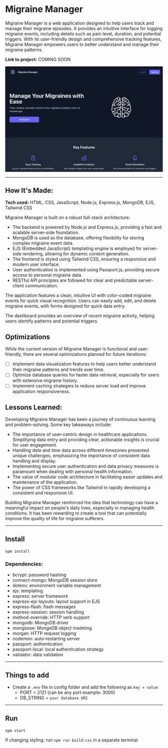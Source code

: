 # Migraine Manager

Migraine Manager is a web application designed to help users track and manage their migraine episodes. It provides an intuitive interface for logging migraine events, including details such as pain level, duration, and potential triggers. With its user-friendly design and comprehensive tracking features, Migraine Manager empowers users to better understand and manage their migraine patterns.

**Link to project:** COMING SOON

![Landing Page](public/assets/images/jpeg/landing.jpeg)

---

## How It's Made:

**Tech used:** HTML, CSS, JavaScript, Node.js, Express.js, MongoDB, EJS, Tailwind CSS

Migraine Manager is built on a robust full-stack architecture:

- The backend is powered by Node.js and Express.js, providing a fast and scalable server-side foundation.
- MongoDB is used as the database, offering flexibility for storing complex migraine event data.
- EJS (Embedded JavaScript) templating engine is employed for server-side rendering, allowing for dynamic content generation.
- The frontend is styled using Tailwind CSS, ensuring a responsive and modern user interface.
- User authentication is implemented using Passport.js, providing secure access to personal migraine data.
- RESTful API principles are followed for clear and predictable server-client communication.

The application features a clean, intuitive UI with color-coded migraine events for quick visual recognition. Users can easily add, edit, and delete migraine events, with forms designed for quick data entry. 

The dashboard provides an overview of recent migraine activity, helping users identify patterns and potential triggers.

## Optimizations

While the current version of Migraine Manager is functional and user-friendly, there are several optimizations planned for future iterations:

- [ ] Implement data visualization features to help users better understand their migraine patterns and trends over time.
- [ ] Optimize database queries for faster data retrieval, especially for users with extensive migraine history.
- [ ] Implement caching strategies to reduce server load and improve application responsiveness.

## Lessons Learned:

Developing Migraine Manager has been a journey of continuous learning and problem-solving. Some key takeaways include:

- The importance of user-centric design in healthcare applications. Simplifying data entry and providing clear, actionable insights is crucial for user engagement.
- Handling date and time data across different timezones presented unique challenges, emphasizing the importance of consistent data handling and display.
- Implementing secure user authentication and data privacy measures is paramount when dealing with personal health information.
- The value of modular code architecture in facilitating easier updates and maintenance of the application.
- The power of CSS frameworks like Tailwind in rapidly developing a consistent and responsive UI.

Building Migraine Manager reinforced the idea that technology can have a meaningful impact on people's daily lives, especially in managing health conditions. It has been rewarding to create a tool that can potentially improve the quality of life for migraine sufferers.

---

## Install

`npm install`

### Dependencies:
- bcrypt: password hashing
- connect-mongo: MongoDB session store
- dotenv: environment variable management
- ejs: templating
- express: server framework
- express-ejs-layouts: layout support in EJS
- express-flash: flash messages
- express-session: session handling
- method-override: HTTP verb support
- mongodb: MongoDB driver
- mongoose: MongoDB object modeling
- morgan: HTTP request logging
- nodemon: auto-restarting server
- passport: authentication
- passport-local: local authentication strategy
- validator: data validation

---

## Things to add

- Create a `.env` file in config folder and add the following as `key = value`
  - PORT = 2121 (can be any port example: 3000)
  - DB_STRING = `your database URI`

---

## Run

`npm start`

If changing styling: run `npm run build:css` in a separate terminal